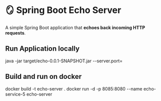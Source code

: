 # 🪞 Spring Boot Echo Server

A simple Spring Boot application that **echoes back incoming HTTP requests**.

## Run Application locally
java -jar target/echo-0.0.1-SNAPSHOT.jar --server.port=<port>

## Build and run on docker
docker build -t echo-server .
docker run -d -p 8085:8080 --name echo-service-5 echo-server